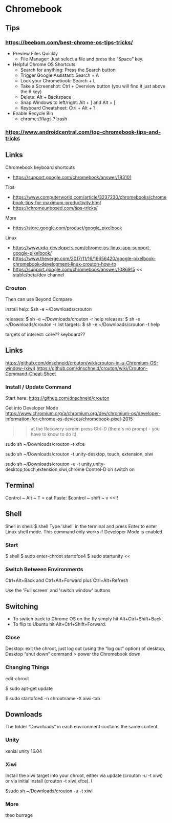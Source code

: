 # Chromebook


## Tips

###  https://beebom.com/best-chrome-os-tips-tricks/

* Preview Files Quickly
	* File Manager: Just select a file and press the “Space” key.
* Helpful Chrome OS Shortcuts
	* Search for anything: Press the Search button
	* Trigger Google Assistant: Search + A
	* Lock your Chromebook: Search + L
	* Take a Screenshot: Ctrl + Overview button (you will find it just above the 6 key)
	* Delete: Alt + Backspace
	* Snap Windows to left/right: Alt + ] and Alt + [
	* Keyboard Cheatsheet: Ctrl + Alt + ?
* Enable Recycle Bin
	* chrome://flags ? trash

### https://www.androidcentral.com/top-chromebook-tips-and-tricks

## Links

Chromebook keyboard shortcuts
* https://support.google.com/chromebook/answer/183101


Tips
* https://www.computerworld.com/article/3237230/chromebooks/chromebook-tips-for-maximum-productivity.html
* https://chromeunboxed.com/tips-tricks/


More
* https://store.google.com/product/google_pixelbook

Linux
* https://www.xda-developers.com/chrome-os-linux-app-support-google-pixelbook/
* https://www.theverge.com/2017/11/16/16656420/google-pixelbook-chromebook-development-linux-crouton-how-to
* https://support.google.com/chromebook/answer/1086915 << stable/beta/dev channel



### Crouton

Then can use Beyond Compare

install help: $sh -e ~/Downloads/crouton

releases: $ sh -e ~/Downloads/crouton -r help
releases: $ sh -e ~/Downloads/crouton -r list
targets:  $ sh -e ~/Downloads/crouton -t help

targets of interest: core?? keyboard??

## Links

https://github.com/dnschneid/crouton/wiki/crouton-in-a-Chromium-OS-window-(xiwi)
https://github.com/dnschneid/crouton/wiki/Crouton-Command-Cheat-Sheet


### Install / Update Command

Start here: https://github.com/dnschneid/crouton

Get into Developer Mode
https://www.chromium.org/a/chromium.org/dev/chromium-os/developer-information-for-chrome-os-devices/chromebook-pixel-2015
>>  at the Recovery screen press Ctrl-D (there's no prompt - you have to know to do it).

sudo sh ~/Downloads/crouton  -t xfce

sudo sh ~/Downloads/crouton -t unity-desktop, touch, extension, xiwi

sudo sh ~/Downloads/crouton -u -t unity,unity-desktop,touch,extension,xiwi,chrome
Control-D on switch on


## Terminal

Control ~ Alt ~ T = cat
Paste: $control ~ shift ~ v <<!!


## Shell

Shell in shell: $ shell
Type 'shell' in the terminal and press Enter to enter Linux shell mode.
This command only works if Developer Mode is enabled.

### Start


$ shell
$ sudo enter-chroot startxfce4
$ sudo startunity <<

### Switch Between Environments

Ctrl+Alt+Back and Ctrl+Alt+Forward plus Ctrl+Alt+Refresh

Use the 'Full screen' and 'switch window' buttons

## Switching

* To switch back to Chrome OS on the fly simply hit Alt+Ctrl+Shift+Back.
* To flip to Ubuntu hit Alt+Ctrl+Shift+Forward.


### Close

Desktop: exit the chroot, just log out (using the “log out” option) of desktop,
Desktop “shut down” command > power the Chromebook down.


### Changing Things

edit-chroot

$ sudo apt-get update

$ sudo startxfce4 -n chrootname -X xiwi-tab

## Downloads

The folder “Downloads” in each environment contains the same content


### Unity

xenial unity 16.04


### Xiwi

Install the xiwi target into your chroot, either via update (crouton -u -t xiwi) or via initial install (crouton -t xiwi,xfce). I

$sudo sh ~/Downloads/crouton -u -t xiwi

### More

theo
burrage
